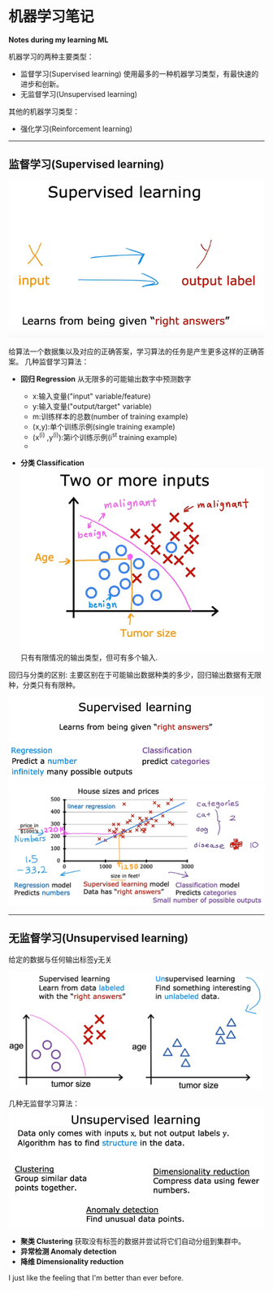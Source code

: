 # **机器学习笔记**
**Notes during my learning ML**

机器学习的两种主要类型：
- 监督学习(Supervised learning)
使用最多的一种机器学习类型，有最快速的进步和创新。
- 无监督学习(Unsupervised learning) 
 
其他的机器学习类型：
- 强化学习(Reinforcement learning)
***
## 监督学习(Supervised learning)

![](images/1.png)

给算法一个数据集以及对应的正确答案，学习算法的任务是产生更多这样的正确答案。
几种监督学习算法：
- **回归 Regression**
从无限多的可能输出数字中预测数字

  - x:输入变量("input" variable/feature)
  - y:输入变量("output/target" variable)
  - m:训练样本的总数(number of training example)
  - (x,y):单个训练示例(single training example)
  - (x<sup>(i)</sup> ,y<sup>(i)</sup>):第i个训练示例(i<sup>st</sup> training example)
  - 

- **分类 Classification**
![](images/2.png)
只有有限情况的输出类型，但可有多个输入.

回归与分类的区别:
主要区别在于可能输出数据种类的多少，回归输出数据有无限种，分类只有有限种。

![](images/3.png)
![](images/6.png)
***
## 无监督学习(Unsupervised learning)

给定的数据与任何输出标签y无关

![](images/4.png)

几种无监督学习算法：
![](images/5.png)
- **聚类 Clustering**
  获取没有标签的数据并尝试将它们自动分组到集群中。
- **异常检测 Anomaly detection**
- **降维 Dimensionality reduction**



I just like the feeling that I'm better than ever before.